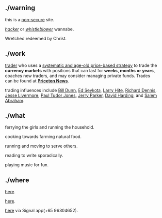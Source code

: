 ## **./warning**

this is a [non-secure](https://www.eukhost.com/blog/webhosting/ssl-essential-now-google-warn-users-of-non-secure-websites/) site.

[_hacker_](https://en.wikipedia.org/wiki/Hacker) or [_whistleblower_](https://edwardsnowden.com/) wannabe.

Wretched redeemed by Christ.

## **./work**

[trader](https://en.wikipedia.org/wiki/Trader_(finance)) who uses a [systematic and age-old price-based strategy](https://www.trendfollowing.com/trend/) to trade the **currency markets** with positions that can last for **weeks, months or years**, coaches new traders, and may consider managing private funds. Trades can be found at [**Priceton News**](https://priceton-news.github.io/Priceton-News/).

trading influences include [Bill Dunn](http://dunncapital.com/), [Ed Seykota](http://www.seykota.com/tribe/), [Larry Hite](https://www.trendfollowing.com/larry_hite/), [Richard Dennis](http://turtletrader.com/trader-dennis/), [Jesse Livermore](https://jesse-livermore.com/), [Paul Tudor Jones](https://www.tudorfunds.com/), [Jerry Parker](http://www.chesapeakecapital.com/), [David Harding](https://www.wintoncapital.com/), and [Salem Abraham](http://www.abrahamtrading.com/).

## **./what**

ferrying the girls and running the household.

cooking towards farming natural food.

running and moving to serve others.

reading to write sporadically.

playing music for fun. 

## **./where**

[here](mailto:francis@mrfrancistan.com).

[here](https://twitter.com/mrfrancistan).

[here](https://whispersystems.org/) via Signal app(+65 96304652). 
